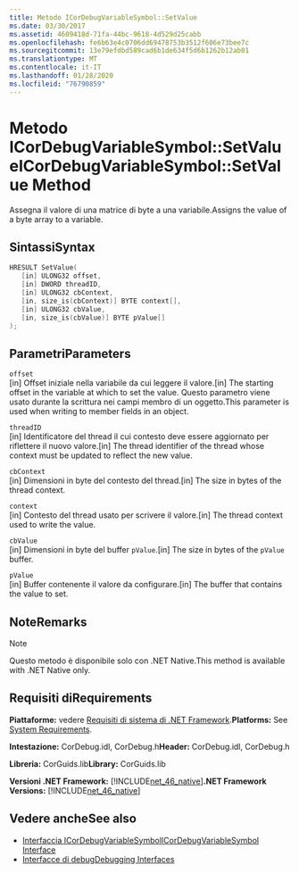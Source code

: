 ```yaml
---
title: Metodo ICorDebugVariableSymbol::SetValue
ms.date: 03/30/2017
ms.assetid: 4609418d-71fa-44bc-9618-4d529d25cabb
ms.openlocfilehash: fe6b63e4c0706dd69478753b3512f606e73bee7c
ms.sourcegitcommit: 13e79efdbd589cad6b1de634f5d6b1262b12ab01
ms.translationtype: MT
ms.contentlocale: it-IT
ms.lasthandoff: 01/28/2020
ms.locfileid: "76790859"
---
```

# <a name="icordebugvariablesymbolsetvalue-method"></a><span data-ttu-id="6efdd-102">Metodo ICorDebugVariableSymbol::SetValue</span><span class="sxs-lookup"><span data-stu-id="6efdd-102">ICorDebugVariableSymbol::SetValue Method</span></span>
<span data-ttu-id="6efdd-103">Assegna il valore di una matrice di byte a una variabile.</span><span class="sxs-lookup"><span data-stu-id="6efdd-103">Assigns the value of a byte array to a variable.</span></span>  
  
## <a name="syntax"></a><span data-ttu-id="6efdd-104">Sintassi</span><span class="sxs-lookup"><span data-stu-id="6efdd-104">Syntax</span></span>  
  
```cpp  
HRESULT SetValue(  
   [in] ULONG32 offset,  
   [in] DWORD threadID,  
   [in] ULONG32 cbContext,  
   [in, size_is(cbContext)] BYTE context[],  
   [in] ULONG32 cbValue,  
   [in, size_is(cbValue)] BYTE pValue[]  
);  
```  
  
## <a name="parameters"></a><span data-ttu-id="6efdd-105">Parametri</span><span class="sxs-lookup"><span data-stu-id="6efdd-105">Parameters</span></span>  
 `offset`  
 <span data-ttu-id="6efdd-106">[in] Offset iniziale nella variabile da cui leggere il valore.</span><span class="sxs-lookup"><span data-stu-id="6efdd-106">[in] The starting offset in the variable at which to set the value.</span></span> <span data-ttu-id="6efdd-107">Questo parametro viene usato durante la scrittura nei campi membro di un oggetto.</span><span class="sxs-lookup"><span data-stu-id="6efdd-107">This parameter is used when writing to member fields in an object.</span></span>  
  
 `threadID`  
 <span data-ttu-id="6efdd-108">[in] Identificatore del thread il cui contesto deve essere aggiornato per riflettere il nuovo valore.</span><span class="sxs-lookup"><span data-stu-id="6efdd-108">[in] The thread identifier of the thread whose context must be updated to reflect the new value.</span></span>  
  
 `cbContext`  
 <span data-ttu-id="6efdd-109">[in] Dimensioni in byte del contesto del thread.</span><span class="sxs-lookup"><span data-stu-id="6efdd-109">[in] The size in bytes of the thread context.</span></span>  
  
 `context`  
 <span data-ttu-id="6efdd-110">[in] Contesto del thread usato per scrivere il valore.</span><span class="sxs-lookup"><span data-stu-id="6efdd-110">[in] The thread context used to write the value.</span></span>  
  
 `cbValue`  
 <span data-ttu-id="6efdd-111">[in] Dimensioni in byte del buffer `pValue`.</span><span class="sxs-lookup"><span data-stu-id="6efdd-111">[in] The size in bytes of the `pValue` buffer.</span></span>  
  
 `pValue`  
 <span data-ttu-id="6efdd-112">[in] Buffer contenente il valore da configurare.</span><span class="sxs-lookup"><span data-stu-id="6efdd-112">[in] The buffer that contains the value to set.</span></span>  
  
## <a name="remarks"></a><span data-ttu-id="6efdd-113">Note</span><span class="sxs-lookup"><span data-stu-id="6efdd-113">Remarks</span></span>  
  
> [!NOTE]
> <span data-ttu-id="6efdd-114">Questo metodo è disponibile solo con .NET Native.</span><span class="sxs-lookup"><span data-stu-id="6efdd-114">This method is available with .NET Native only.</span></span>  
  
## <a name="requirements"></a><span data-ttu-id="6efdd-115">Requisiti di</span><span class="sxs-lookup"><span data-stu-id="6efdd-115">Requirements</span></span>  
 <span data-ttu-id="6efdd-116">**Piattaforme:** vedere [Requisiti di sistema di .NET Framework](../../../../docs/framework/get-started/system-requirements.md).</span><span class="sxs-lookup"><span data-stu-id="6efdd-116">**Platforms:** See [System Requirements](../../../../docs/framework/get-started/system-requirements.md).</span></span>  
  
 <span data-ttu-id="6efdd-117">**Intestazione:** CorDebug.idl, CorDebug.h</span><span class="sxs-lookup"><span data-stu-id="6efdd-117">**Header:** CorDebug.idl, CorDebug.h</span></span>  
  
 <span data-ttu-id="6efdd-118">**Libreria:** CorGuids.lib</span><span class="sxs-lookup"><span data-stu-id="6efdd-118">**Library:** CorGuids.lib</span></span>  
  
 <span data-ttu-id="6efdd-119">**Versioni .NET Framework:** [!INCLUDE[net_46_native](../../../../includes/net-46-native-md.md)]</span><span class="sxs-lookup"><span data-stu-id="6efdd-119">**.NET Framework Versions:** [!INCLUDE[net_46_native](../../../../includes/net-46-native-md.md)]</span></span>  
  
## <a name="see-also"></a><span data-ttu-id="6efdd-120">Vedere anche</span><span class="sxs-lookup"><span data-stu-id="6efdd-120">See also</span></span>

- [<span data-ttu-id="6efdd-121">Interfaccia ICorDebugVariableSymbol</span><span class="sxs-lookup"><span data-stu-id="6efdd-121">ICorDebugVariableSymbol Interface</span></span>](icordebugvariablesymbol-interface.md)
- [<span data-ttu-id="6efdd-122">Interfacce di debug</span><span class="sxs-lookup"><span data-stu-id="6efdd-122">Debugging Interfaces</span></span>](debugging-interfaces.md)
